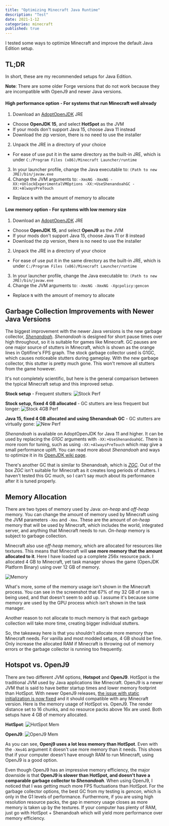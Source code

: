 ```yaml
---
title: "Optimizing Minecraft Java Runtime"
description: "Test"
date: 2021-1-12
categories: minecraft
published: true
---
```


I tested some ways to optimize Minecraft and improve the default Java Edition setup.

## TL;DR

In short, these are my recommended setups for Java Edition.

**Note**: There are some older Forge versions that do not work because they are incompatible with OpenJ9 and newer Java versions.

#### High performance option - For systems that run Minecraft well already

1. Download an [AdoptOpenJDK](https://adoptopenjdk.net/releases.html) JRE
- Choose **OpenJDK 15**, and select **HotSpot** as the JVM
- If your mods don't support Java 15, choose Java 11 instead
- Download the zip version, there is no need to use the installer
2. Unpack the JRE in a directory of your choice
- For ease of use put it in the same directory as the built-in JRE, which is under `C:/Program Files (x86)/Minecraft Launcher/runtime`
3. In your launcher profile, change the Java executable to: `(Path to new JRE)/bin/javaw.exe`
4. Change the JVM arguments to: `-XmsNG -XmxNG -XX:+UnlockExperimentalVMOptions -XX:+UseShenandoahGC -XX:+AlwaysPreTouch`
- Replace `N` with the amount of memory to allocate

#### Low memory option - For systems with low memory size

1. Download an [AdoptOpenJDK](https://adoptopenjdk.net/releases.html) JRE
- Choose **OpenJDK 15**, and select **OpenJ9** as the JVM
- If your mods don't support Java 15, choose Java 11 or 8 instead
- Download the zip version, there is no need to use the installer
2. Unpack the JRE in a directory of your choice
- For ease of use put it in the same directory as the built-in JRE, which is under `C:/Program Files (x86)/Minecraft Launcher/runtime`
3. In your launcher profile, change the Java executable to: `(Path to new JRE)/bin/javaw.exe`
4. Change the JVM arguments to: `-XmsNG -XmxNG -Xgcpolicy:gencon`
- Replace `N` with the amount of memory to allocate

## Garbage Collection Improvements with Newer Java Versions

The biggest improvement with the newer Java versions is the new garbage collector, *[Shenandoah](https://wiki.openjdk.java.net/display/shenandoah/Main)*. *Shenandoah* is designed for short pause times over high throughout, so it is suitable for games like Minecraft. GC pauses are one major source of stutters in Minecraft, which is shown as the orange lines in Optifine's FPS graph. The stock garbage collector used is G1GC, which causes noticeable stutters during gameplay. With the new garbage collector, this stutter is pretty much gone. This won't remove all stutters from the game however.

It's not completely scientific, but here is the general comparison between the typical Minecraft setup and this improved setup.

**Stock setup** - Frequent stutters: 
![Stock Perf](/assets/optimizing-minecraft-java-runtime/perf2.png)

**Stock setup, fixed 4 GB allocated** - GC stutters are less frequent but longer:
![Stock 4GB Perf](/assets/optimizing-minecraft-java-runtime/perf3.png)

**Java 15, fixed 4 GB allocated and using Shenandoah GC** - GC stutters are virtually gone:
![New Perf](/assets/optimizing-minecraft-java-runtime/perf1.png)

*Shenandoah* is available on AdoptOpenJDK for Java 11 and higher. It can be used by replacing the *G1GC* arguments with `-XX:+UseShenandoahGC`. There is more room for tuning, such as using `-XX:+AlwaysPreTouch` which may give a small performance uplift. You can read more about *Shenandoah* and ways to optimize it in its [OpenJDK wiki page](https://wiki.openjdk.java.net/display/shenandoah/Main).

There's another GC that is similar to Shenandoah, which is *[ZGC](https://wiki.openjdk.java.net/display/zgc/Main)*. Out of the box *ZGC* isn't suitable for Minecraft as it creates long periods of stutters. I haven't tested this GC much, so I can't say much about its performance after it is tuned properly.

## Memory Allocation

There are two types of memory used by Java: *on-heap* and *off-heap* memory. You can change the amount of memory used by Minecraft using the JVM parameters `-Xms` and `-Xmx`. These are the amount of *on-heap* memory that will be used by Minecraft, which includes the world, integrated server, and anything that Minecraft needs to run. *On-heap* memory is subject to garbage collection.

Minecraft also use *off-heap* memory, which are allocated for resources like textures. This means that Minecraft will **use more memory that the amount allocated to it**. Here I have loaded up a complete 256x resource pack. I allocated 4 GB to Minecraft, yet task manager shows the game (OpenJDK Platform Binary) using over 12 GB of memory.

![Memory](/assets/optimizing-minecraft-java-runtime/mem.png)

What's more, some of the memory usage isn't shown in the Minecraft process. You can see in the screenshot that 67% of my 32 GB of ram is being used, and that doesn't seem to add up. I assume it's because some memory are used by the GPU process which isn't shown in the task manager.

Another reason to not allocate to much memory is that each garbage collection will take more time, creating bigger individual stutters.

So, the takeaway here is that you shouldn't allocate more memory than Minecraft needs. For vanilla and most modded setups, 4 GB should be fine. Only increase the allocated RAM if Minecraft is throwing out of memory errors or the garbage collector is running too frequently.

## Hotspot vs. OpenJ9

There are two different JVM options, **Hotspot** and **OpenJ9**. HotSpot is the traditional JVM used by Java applications like Minecraft. OpenJ9 is a newer JVM that is said to have better startup times and lower memory footprint than HotSpot. With newer OpenJ9 releases, [the issue with static initialization is now fixed](https://github.com/iczero/fabric-openj9compat) and it should compatible with any Minecraft version. Here is the memory usage of HotSpot vs. OpenJ9. The render distance set to 16 chunks, and no resource packs above 16x are used. Both setups have 4 GB of memory allocated.

**HotSpot**:
![HotSpot Mem](/assets/optimizing-minecraft-java-runtime/memtest2.png)

**OpenJ9**:
![OpenJ9 Mem](/assets/optimizing-minecraft-java-runtime/memtest1.png)

As you can see, **Openj9 uses a lot less memory than HotSpot**. Even with the `-Xms4G` argument it doesn't use more memory than it needs. This shows that if your computer doesn't have enough RAM to run Minecraft, using OpenJ9 is a good option.

Even though OpenJ9 has an impressive memory efficiency, the major downside is that **OpenJ9 is slower than HotSpot, and doesn't have a comparable garbage collector to *Shenandoah***. When using OpenJ9, I noticed that I was getting much more FPS fluctuations than HotSpot. For the garbage collector options, the best GC from my testing is *gencon*, which is only in the G1 levels of performance. Furthermore, if you are using high resolution resource packs, the gap in memory usage closes as more memory is taken up by the textures. If your computer has plenty of RAM, just go with HotSpot + Shenandoah which will yield more performance over memory efficiency.
